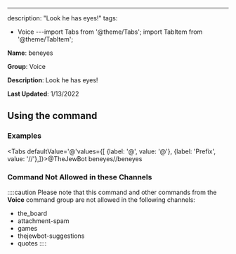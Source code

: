 ---
description: "Look he has eyes!"
tags:
  - Voice
---import Tabs from '@theme/Tabs';
import TabItem from '@theme/TabItem';

**Name**: beneyes

**Group**: Voice

**Description**: Look he has eyes!

**Last Updated**: 1/13/2022

## Using the command

### Examples
<Tabs defaultValue='@'values={[ {label: '@', value: '@'}, {label: 'Prefix', value: '//'},]}><TabItem value='@'>@TheJewBot beneyes</TabItem><TabItem value='//'>//beneyes</TabItem></Tabs>

### Command Not Allowed in these Channels
::::caution Please note that this command and other commands from the **Voice** command group are not allowed in the following channels:
- the_board
- attachment-spam
- games
- thejewbot-suggestions
- quotes
::::